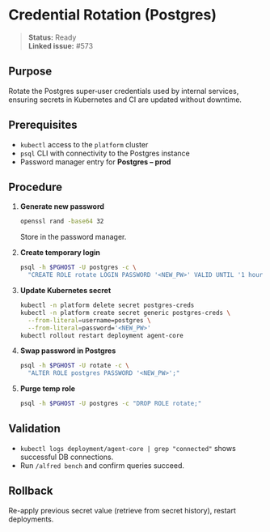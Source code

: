 # Credential Rotation (Postgres)

> **Status:** Ready  
> **Linked issue:** #573  

## Purpose
Rotate the Postgres super‐user credentials used by internal services, ensuring secrets in Kubernetes and CI are updated without downtime.

## Prerequisites
- `kubectl` access to the `platform` cluster  
- `psql` CLI with connectivity to the Postgres instance  
- Password manager entry for **Postgres – prod**  

## Procedure
1. **Generate new password**  
   ```bash
   openssl rand -base64 32
   ```
   Store in the password manager.

2. **Create temporary login**  
   ```bash
   psql -h $PGHOST -U postgres -c \
     "CREATE ROLE rotate LOGIN PASSWORD '<NEW_PW>' VALID UNTIL '1 hour'; GRANT pg_monitor TO rotate;"
   ```

3. **Update Kubernetes secret**  
   ```bash
   kubectl -n platform delete secret postgres-creds
   kubectl -n platform create secret generic postgres-creds \
     --from-literal=username=postgres \
     --from-literal=password='<NEW_PW>'
   kubectl rollout restart deployment agent-core
   ```

4. **Swap password in Postgres**  
   ```bash
   psql -h $PGHOST -U rotate -c \
     "ALTER ROLE postgres PASSWORD '<NEW_PW>';"
   ```

5. **Purge temp role**  
   ```bash
   psql -h $PGHOST -U postgres -c "DROP ROLE rotate;"
   ```

## Validation
- `kubectl logs deployment/agent-core | grep "connected"` shows successful DB connections.
- Run `/alfred bench` and confirm queries succeed.

## Rollback
Re-apply previous secret value (retrieve from secret history), restart deployments.